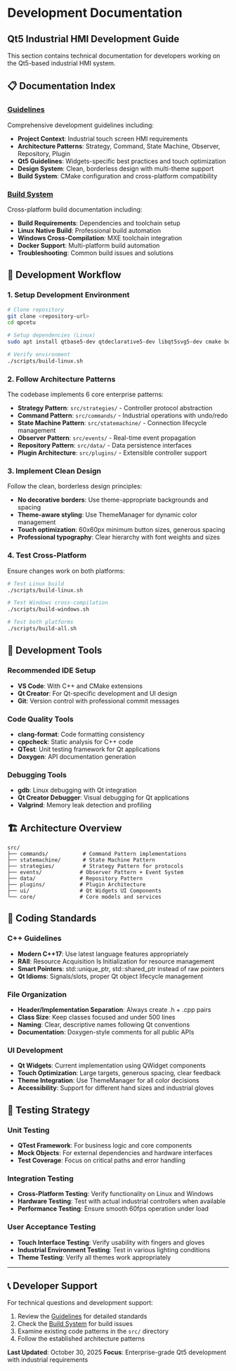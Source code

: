 # Development Documentation

## Qt5 Industrial HMI Development Guide

This section contains technical documentation for developers working on the Qt5-based industrial HMI system.

## 📋 Documentation Index

### **[Guidelines](./guidelines.md)**
Comprehensive development guidelines including:
- **Project Context**: Industrial touch screen HMI requirements
- **Architecture Patterns**: Strategy, Command, State Machine, Observer, Repository, Plugin
- **Qt5 Guidelines**: Widgets-specific best practices and touch optimization
- **Design System**: Clean, borderless design with multi-theme support
- **Build System**: CMake configuration and cross-platform compatibility

### **[Build System](./build-system.md)**
Cross-platform build documentation including:
- **Build Requirements**: Dependencies and toolchain setup
- **Linux Native Build**: Professional build automation
- **Windows Cross-Compilation**: MXE toolchain integration
- **Docker Support**: Multi-platform build automation
- **Troubleshooting**: Common build issues and solutions

## 🎯 Development Workflow

### **1. Setup Development Environment**
```bash
# Clone repository
git clone <repository-url>
cd qpcetu

# Setup dependencies (Linux)
sudo apt install qtbase5-dev qtdeclarative5-dev libqt5svg5-dev cmake build-essential

# Verify environment
./scripts/build-linux.sh
```

### **2. Follow Architecture Patterns**
The codebase implements 6 core enterprise patterns:
- **Strategy Pattern**: `src/strategies/` - Controller protocol abstraction
- **Command Pattern**: `src/commands/` - Industrial operations with undo/redo
- **State Machine Pattern**: `src/statemachine/` - Connection lifecycle management
- **Observer Pattern**: `src/events/` - Real-time event propagation
- **Repository Pattern**: `src/data/` - Data persistence interfaces
- **Plugin Architecture**: `src/plugins/` - Extensible controller support

### **3. Implement Clean Design**
Follow the clean, borderless design principles:
- **No decorative borders**: Use theme-appropriate backgrounds and spacing
- **Theme-aware styling**: Use ThemeManager for dynamic color management
- **Touch optimization**: 60x60px minimum button sizes, generous spacing
- **Professional typography**: Clear hierarchy with font weights and sizes

### **4. Test Cross-Platform**
Ensure changes work on both platforms:
```bash
# Test Linux build
./scripts/build-linux.sh

# Test Windows cross-compilation
./scripts/build-windows.sh

# Test both platforms
./scripts/build-all.sh
```

## 🔧 Development Tools

### **Recommended IDE Setup**
- **VS Code**: With C++ and CMake extensions
- **Qt Creator**: For Qt-specific development and UI design
- **Git**: Version control with professional commit messages

### **Code Quality Tools**
- **clang-format**: Code formatting consistency
- **cppcheck**: Static analysis for C++ code
- **QTest**: Unit testing framework for Qt applications
- **Doxygen**: API documentation generation

### **Debugging Tools**
- **gdb**: Linux debugging with Qt integration
- **Qt Creator Debugger**: Visual debugging for Qt applications
- **Valgrind**: Memory leak detection and profiling

## 🏗️ Architecture Overview

```
src/
├── commands/           # Command Pattern implementations
├── statemachine/       # State Machine Pattern
├── strategies/         # Strategy Pattern for protocols  
├── events/            # Observer Pattern + Event System
├── data/              # Repository Pattern
├── plugins/           # Plugin Architecture
├── ui/                # Qt Widgets UI Components
└── core/              # Core models and services
```

## 📝 Coding Standards

### **C++ Guidelines**
- **Modern C++17**: Use latest language features appropriately
- **RAII**: Resource Acquisition Is Initialization for resource management
- **Smart Pointers**: std::unique_ptr, std::shared_ptr instead of raw pointers
- **Qt Idioms**: Signals/slots, proper Qt object lifecycle management

### **File Organization**
- **Header/Implementation Separation**: Always create .h + .cpp pairs
- **Class Size**: Keep classes focused and under 500 lines
- **Naming**: Clear, descriptive names following Qt conventions
- **Documentation**: Doxygen-style comments for all public APIs

### **UI Development**
- **Qt Widgets**: Current implementation using QWidget components
- **Touch Optimization**: Large targets, generous spacing, clear feedback
- **Theme Integration**: Use ThemeManager for all color decisions
- **Accessibility**: Support for different hand sizes and industrial gloves

## 🧪 Testing Strategy

### **Unit Testing**
- **QTest Framework**: For business logic and core components
- **Mock Objects**: For external dependencies and hardware interfaces
- **Test Coverage**: Focus on critical paths and error handling

### **Integration Testing**
- **Cross-Platform Testing**: Verify functionality on Linux and Windows
- **Hardware Testing**: Test with actual industrial controllers when available
- **Performance Testing**: Ensure smooth 60fps operation under load

### **User Acceptance Testing**
- **Touch Interface Testing**: Verify usability with fingers and gloves
- **Industrial Environment Testing**: Test in various lighting conditions
- **Theme Testing**: Verify all themes work appropriately

---

## 📞 Developer Support

For technical questions and development support:
1. Review the [Guidelines](./guidelines.md) for detailed standards
2. Check the [Build System](./build-system.md) for build issues
3. Examine existing code patterns in the `src/` directory
4. Follow the established architecture patterns

**Last Updated**: October 30, 2025
**Focus**: Enterprise-grade Qt5 development with industrial requirements